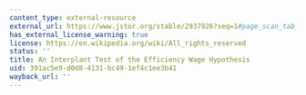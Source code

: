 ```yaml
---
content_type: external-resource
external_url: https://www.jstor.org/stable/2937926?seq=1#page_scan_tab_contents
has_external_license_warning: true
license: https://en.wikipedia.org/wiki/All_rights_reserved
status: ''
title: An Interplant Test of the Efficiency Wage Hypothesis
uid: 391ac5e9-d0d8-4131-bc49-1ef4c1ee3b41
wayback_url: ''
---
```

